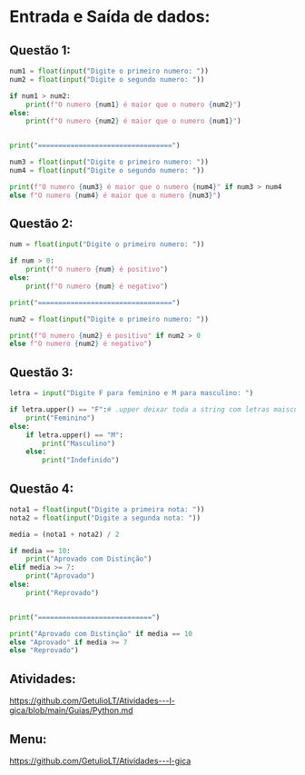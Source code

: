 # Entrada e Saída de dados:
## Questão 1:
~~~py
num1 = float(input("Digite o primeiro numero: "))
num2 = float(input("Digite o segundo numero: "))

if num1 > num2:
    print(f"O numero {num1} é maior que o numero {num2}")
else:
    print(f"O numero {num2} é maior que o numero {num1}")


print("=================================")

num3 = float(input("Digite o primeiro numero: "))
num4 = float(input("Digite o segundo numero: "))

print(f"O numero {num3} é maior que o numero {num4}" if num3 > num4 
else f"O numero {num4} é maior que o numero {num3}")
~~~
## Questão 2:
~~~py
num = float(input("Digite o primeiro numero: "))

if num > 0:
    print(f"O numero {num} é positivo")
else:
    print(f"O numero {num} é negativo")

print("=================================")

num2 = float(input("Digite o primeiro numero: "))

print(f"O numero {num2} é positivo" if num2 > 0
else f"O numero {num2} é negativo")
~~~
## Questão 3:
~~~py
letra = input("Digite F para feminino e M para masculino: ")

if letra.upper() == "F":# .upper deixar toda a string com letras maisculas idependente do texto
    print("Feminino")
else:
    if letra.upper() == "M":
        print("Masculino")
    else:
        print("Indefinido")
~~~
## Questão 4:
~~~py
nota1 = float(input("Digite a primeira nota: "))
nota2 = float(input("Digite a segunda nota: "))

media = (nota1 + nota2) / 2

if media == 10:
    print("Aprovado com Distinção")
elif media >= 7:
    print("Aprovado")
else:
    print("Reprovado")


print("============================")

print("Aprovado com Distinção" if media == 10
else "Aprovado" if media >= 7
else "Reprovado")
~~~

## Atividades: <br>
https://github.com/GetulioLT/Atividades---l-gica/blob/main/Guias/Python.md
## Menu:
https://github.com/GetulioLT/Atividades---l-gica